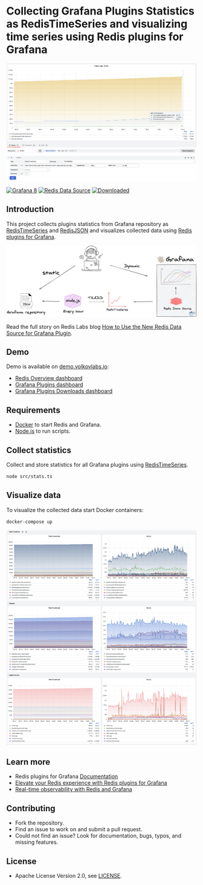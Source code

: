 # Collecting Grafana Plugins Statistics as RedisTimeSeries and visualizing time series using Redis plugins for Grafana

![Stats](https://raw.githubusercontent.com/RedisGrafana/grafana-plugin-stats/master/images/redis-datasource-stats.png)

[![Grafana 8](https://img.shields.io/badge/Grafana-8-orange)](https://www.grafana.com)
[![Redis Data Source](https://img.shields.io/badge/dynamic/json?color=blue&label=Redis%20Data%20Source&query=%24.version&url=https%3A%2F%2Fgrafana.com%2Fapi%2Fplugins%2Fredis-datasource)](https://grafana.com/grafana/plugins/redis-datasource)
[![Downloaded](https://img.shields.io/badge/dynamic/json?color=blue&label=Downloads&query=%24.downloads&url=https%3A%2F%2Fgrafana.com%2Fapi%2Fplugins%2Fredis-datasource)](https://grafana.com/grafana/plugins/redis-datasource)

## Introduction

This project collects plugins statistics from Grafana repository as [RedisTimeSeries](https://oss.redis.com/redistimeseries/) and [RedisJSON](https://oss.redis.com/redisjson/) and visualizes collected data using [Redis plugins for Grafana](https://redisgrafana.github.io/).

![Diagram](https://raw.githubusercontent.com/RedisGrafana/grafana-plugin-stats/master/images/redis-grafana-stats.png)

Read the full story on Redis Labs blog [How to Use the New Redis Data Source for Grafana Plugin](https://redis.com/blog/how-to-use-the-new-redis-data-source-for-grafana-plug-in/).

## Demo

Demo is available on [demo.volkovlabs.io](https://demo.volkovlabs.io):

- [Redis Overview dashboard](https://demo.volkovlabs.io/d/TgibHBv7z/redis-overview?orgId=1&refresh=1h)
- [Grafana Plugins dashboard](https://demo.volkovlabs.io/d/hHK1qmpnk/grafana-plugins?orgId=1)
- [Grafana Plugins Downloads dashboard](https://demo.volkovlabs.io/d/C1NCSr3Gk/grafana-plugins?orgId=1)

## Requirements

- [Docker](https://docker.com) to start Redis and Grafana.
- [Node.js](https://nodejs.org) to run scripts.

## Collect statistics

Collect and store statistics for all Grafana plugins using [RedisTimeSeries](https://oss.redis.com/redistimeseries/).

```bash
node src/stats.ts
```

## Visualize data

To visualize the collected data start Docker containers:

```bash
docker-compose up
```

![Grafana Plugins](https://raw.githubusercontent.com/RedisGrafana/grafana-plugin-stats/master/images/grafana-plugins.png)

## Learn more

- Redis plugins for Grafana [Documentation](https://redisgrafana.github.io/)
- [Elevate your Redis experience with Redis plugins for Grafana](https://www.youtube.com/watch?v=LquDQyEncLE)
- [Real-time observability with Redis and Grafana](https://grafana.com/go/observabilitycon/real-time-observability-with-redis-and-grafana/)

## Contributing

- Fork the repository.
- Find an issue to work on and submit a pull request.
- Could not find an issue? Look for documentation, bugs, typos, and missing features.

## License

- Apache License Version 2.0, see [LICENSE](https://github.com/RedisGrafana/grafana-plugin-stats/blob/master/LICENSE).
